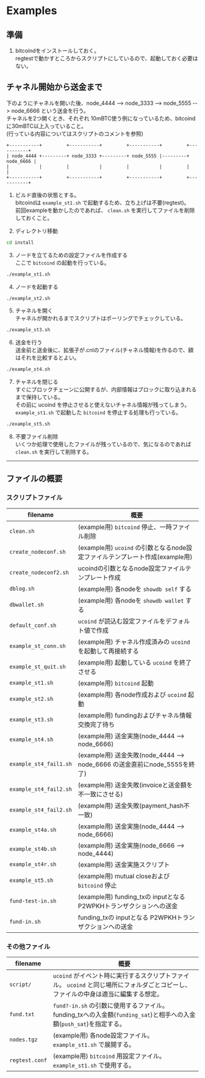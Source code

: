 # Examples

## 準備

1. bitcoindをインストールしておく。  
        regtestで動かすところからスクリプトにしているので、起動しておく必要はない。

## チャネル開始から送金まで

下のようにチャネルを開いた後、node_4444 --> node_3333 --> node_5555 --> node_6666 という送金を行う。  
チャネルを2つ開くとき、それぞれ 10mBTC使う例になっているため、bitcoindに30mBTC以上入っていること。  
(行っている内容についてはスクリプトのコメントを参照)

```text
+-----------+         +-----------+         +-----------+         +-----------+
| node_4444 +---------+ node_3333 +---------+ node_5555 |---------+ node_6666 |
|           |         |           |         |           |         |           |
+-----------+         +-----------+         +-----------+         +-----------+
```

1. ビルド直後の状態とする。  
        bitcoindは `example_st1.sh` で起動するため、立ち上げは不要(regtest)。  
        前回exampleを動かしたのであれば、 `clean.sh` を実行してファイルを削除しておくこと。

2. ディレクトリ移動

```bash
cd install
```

3. ノードを立てるための設定ファイルを作成する  
        ここで `bitcoind` の起動を行っている。

```bash
./example_st1.sh
```

4. ノードを起動する

```bash
./example_st2.sh
```

5. チャネルを開く  
        チャネルが開かれるまでスクリプトはポーリングでチェックしている。

```bash
./example_st3.sh
```

6. 送金を行う  
        送金前と送金後に、拡張子が.cnlのファイル(チャネル情報)を作るので、額はそれを比較するとよい。

```bash
./example_st4.sh
```

7. チャネルを閉じる  
        すぐにブロックチェーンに公開するが、内部情報はブロックに取り込まれるまで保持している。  
        その前に ucoind を停止させると使えないチャネル情報が残ってしまう。  
        `example_st1.sh` で起動した `bitcoind` を停止する処理も行っている。

```bash
./example_st5.sh
```

8. 不要ファイル削除  
        いくつか処理で使用したファイルが残っているので、気になるのであれば `clean.sh` を実行して削除する。

----

## ファイルの概要

### スクリプトファイル

| filename | 概要 |
|----------|------|
| `clean.sh` | (example用) `bitcoind` 停止、一時ファイル削除 |
| `create_nodeconf.sh` | (example用) `ucoind` の引数となるnode設定ファイルテンプレート作成(example用) |
| `create_nodeconf2.sh` | ucoindの引数となるnode設定ファイルテンプレート作成 |
| `dblog.sh` | (example用) 各nodeを `showdb self` する |
| `dbwallet.sh` | (example用) 各nodeを `showdb wallet` する |
| `default_conf.sh` | `ucoind` が読込む設定ファイルをデフォルト値で作成 |
| `example_st_conn.sh` | (example用) チャネル作成済みの `ucoind` を起動して再接続する |
| `example_st_quit.sh` | (example用) 起動している `ucoind` を終了させる |
| `example_st1.sh` | (example用) `bitcoind` 起動 |
| `example_st2.sh` | (example用) 各node作成および `ucoind` 起動 |
| `example_st3.sh` | (example用) fundingおよびチャネル情報交換完了待ち |
| `example_st4.sh` | (example用) 送金実施(node_4444 --> node_6666) |
| `example_st4_fail1.sh` | (example用) 送金失敗(node_4444 --> node_6666 の送金直前にnode_5555を終了) |
| `example_st4_fail2.sh` | (example用) 送金失敗(invoiceと送金額を不一致にさせる) |
| `example_st4_fail2.sh` | (example用) 送金失敗(payment_hash不一致) |
| `example_st4a.sh` | (example用) 送金実施(node_4444 --> node_6666) |
| `example_st4b.sh` | (example用) 送金実施(node_6666 --> node_4444) |
| `example_st4r.sh` | (example用) 送金実施スクリプト |
| `example_st5.sh` | (example用) mutual closeおよび `bitcoind` 停止 |
| `fund-test-in.sh` | (example用) funding_txの inputとなる P2WPKHトランザクションへの送金 |
| `fund-in.sh` | funding_txの inputとなる P2WPKHトランザクションへの送金 |

### その他ファイル

| filename | 概要 |
|----------|------|
| `script/` | `ucoind` がイベント時に実行するスクリプトファイル。 `ucoind` と同じ場所にフォルダごとコピーし、ファイルの中身は適当に編集する想定。 |
| `fund.txt` | `fund?-in.sh` の引数に使用するファイル。funding_txへの入金額(`funding_sat`)と相手への入金額(`push_sat`)を指定する。 |
| `nodes.tgz` | (example用) 各node設定ファイル。 `example_st1.sh` で展開する。 |
| `regtest.conf` | (example用) `bitcoind` 用設定ファイル。 `example_st1.sh` で使用する。 |

